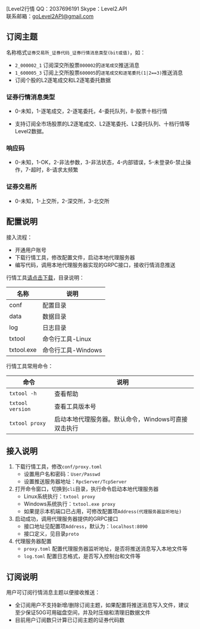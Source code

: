 [Level2行情  QQ：2037696191  Skype：Level2.API  
联系邮箱：goLevel2API@gmail.com

## 订阅主题
名称格式`证券交易所_证券代码_证券行情消息类型(bit或值)`，如：

- `2_000002_1` 订阅深交所股票`000002`的`逐笔成交`推送消息
- `1_600005_3` 订阅上交所股票`600005`的`逐笔成交和逐笔委托(1|2==3)`推送消息
- 订阅个股的L2逐笔成交和L2逐笔委托数据

### 证券行情消息类型
- 0-未知，1-逐笔成交，2-逐笔委托，4-委托队列，8-股票十档行情

- 支持订阅全市场股票的L2逐笔成交、L2逐笔委托、L2委托队列、十档行情等Level2数据。


### 响应码

- 0-未知，1-OK，2-非法参数，3-非法状态，4-内部错误，5-未登录6-禁止操作，7-超时，8-请求太频繁

### 证券交易所
- 0-未知，1-上交所，2-深交所，3-北交所



## 配置说明

接入流程：
- 开通用户账号
- 下载行情工具，修改配置文件，启动本地代理服务器
- 编写代码，调用本地代理服务器实现的GRPC接口，接收行情消息推送


行情工具[请点击下载](https://github.com/Level2API/l2-push-csharp/tree/master/cli)，目录说明：

| 名称       | 说明               |
| ---------- | ------------------ |
| conf       | 配置目录           |
| data       | 数据目录           |
| log        | 日志目录           |
| txtool     | 命令行工具-Linux   |
| txtool.exe | 命令行工具-Windows |



行情工具常用命令：

| 命令             | 说明                                                |
| ---------------- | --------------------------------------------------- |
| `txtool -h`      | 查看帮助                                            |
| `txtool version` | 查看工具版本号                                      |
| `txtool proxy`   | 启动本地代理服务器。默认命令，Windows可直接双击执行 |




## 接入说明

1. 下载行情工具，修改`conf/proxy.toml`
   - 设置用户名和密码：`User/Passwd`
   - 设置推送服务器地址：`RpcServer/TcpServer`
2. 打开命令窗口，切换到`cli`目录，执行命令启动本地代理服务器
   - Linux系统执行：`txtool proxy`
   - Windows系统执行：`txtool.exe proxy`
   - 如果提示本机端口已占用，可修改配置项`Address(代理服务器监听地址)`
3. 启动成功，调用代理服务器提供的GRPC接口
   - 接口地址见配置项`Address`，默认为：`localhost:8090`
   - 接口定义，见目录`proto`
4. 代理服务器配置
   - `proxy.toml` 配置代理服务器监听地址，是否将推送消息写入本地文件等
   - `log.toml` 配置日志格式，是否写入控制台和文件等


## 订阅说明
用户可订阅行情消息主题以便接收推送：
- 全订阅用户不支持新增/删除订阅主题，如果配置将推送消息写入文件，建议至少保证50G可用磁盘空间，并及时压缩和清理旧数据文件
- 目前用户订阅数只计算已订阅主题的证券代码数


